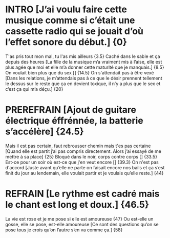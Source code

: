 # INTRO [J’ai voulu faire cette musique comme si c’était une cassette radio qui se jouait d’où l’effet sonore du début.] {0}
T'as pris tout mon mal, tu l'as mis ailleurs {3.5}
Caché dans le sable et ça depuis des heures [La fille de la musique m’a vraiment mis à l’aise, elle est plus agée que moi et elle m’a donner cette maturité que je manquais.] {8.5}
On voulait bien plus que du sex [] {14.5}
On s'attendait pas à être vexé [Dans les relations, je m’attendais pas à ce que le désir prennent tellement le dessus sur le reste que ça en devient toxique, il n’y a plus que le sex et c’est ça qui m’a déçu.] {20}
# PREREFRAIN [Ajout de guitare électrique éffrénnée, la batterie s’accélère] {24.5}
Mais il est pas certain, faut rebrousser chemin mais t'es pas certaine [Quand elle est partit j’ai pas compris directement. Alors j’ai essayé de me mettre à sa place] {25}
Bloqué dans le noir, corps contre corps [] {33.5}
Est-ce pour un soir où est-ce que j'en veut encore [] {39.3}
On n'est pas d'accord [Juste avant qu’elle ne parte on faisait encore nos bails et ça s’est finit du jour au lendemain, elle voulait partir et je voulais qu’elle reste.] {44}
# REFRAIN [Le rythme est cadré mais le chant est long et doux.] {46.5}
La vie est rose et je me pose si elle est amoureuse {47}
Ou est-elle un gosse, elle se pose, est-elle amoureuse [Ce sont des questions qu’on se pose tous je crois qu’on l’autre s’en va comme ça.] {58}